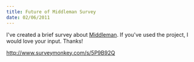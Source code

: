 ```yaml
--- 
title: Future of Middleman Survey
date: 02/06/2011
---
```


I've created a brief survey about [Middleman]. If you've used the project, I would love your input. Thanks!

<a href="http://www.surveymonkey.com/s/5P9B92Q">http://www.surveymonkey.com/s/5P9B92Q</a>

[Middleman]: http://middlemanapp.com